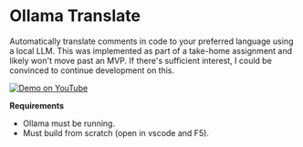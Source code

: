 # Ollama Translate

Automatically translate comments in code to your preferred language using a local LLM. This was implemented as part of
a take-home assignment and likely won't move past an MVP. If there's sufficient interest, I could be convinced to
continue development on this.

[![Demo on YouTube](https://img.youtube.com/vi/iXJh5v7Cpyw/0.jpg)](https://www.youtube.com/watch?v=iXJh5v7Cpyw)

**Requirements**

- Ollama must be running.
- Must build from scratch (open in vscode and F5).
